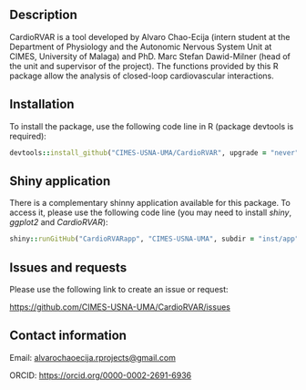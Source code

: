 ## Description

CardioRVAR is a tool developed by Alvaro Chao-Ecija (intern student at the 
Department of Physiology and the Autonomic Nervous System Unit at CIMES, University of
Malaga) and PhD. Marc Stefan Dawid-Milner (head of the unit and supervisor of the project). 
The functions provided by this R package allow the analysis of closed-loop 
cardiovascular interactions.

## Installation

To install the package, use the following code line in R (package devtools is required):

```ruby
devtools::install_github("CIMES-USNA-UMA/CardioRVAR", upgrade = "never")
```

## Shiny application

There is a complementary shinny application available for this package. To access it, please use the following code line (you
may need to install *shiny*, *ggplot2* and *CardioRVAR*):

```ruby
shiny::runGitHub("CardioRVARapp", "CIMES-USNA-UMA", subdir = "inst/app", launch.browser = TRUE)
```
## Issues and requests

Please use the following link to create an issue or request:

https://github.com/CIMES-USNA-UMA/CardioRVAR/issues

## Contact information

Email: alvarochaoecija.rprojects@gmail.com

ORCID: https://orcid.org/0000-0002-2691-6936





